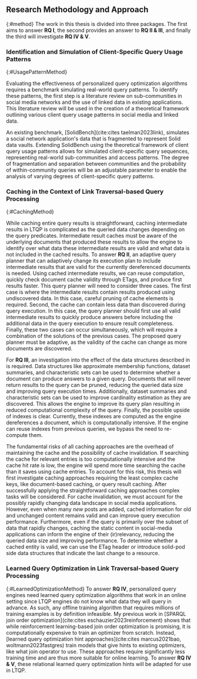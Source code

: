 ## Research Methodology and Approach
{:#method}
The work in this thesis is divided into three packages. The first aims to answer **RQ I**, the second provides an answer to **RQ II & III**, and finally the third will investigate **RQ IV & V**.

### Identification and Simulation of Client-Specific Query Usage Patterns
{:#UsagePatternMethod}

Evaluating the effectiveness of personalized query optimization algorithms requires a benchmark simulating real-world query patterns.
To identify these patterns, the first step is a literature review on sub-communities in social media networks and the use of linked data in existing applications.
This literature review will be used in the creation of a theoretical framework outlining various client query usage patterns in social media and linked data.

An existing benchmark,  [SolidBench](cite:cites taelman2023link), simulates a social network application's data that is fragmented to represent Solid data vaults.
Extending SolidBench using the theoretical framework of client query usage patterns allows for simulated client-specific query sequences, representing real-world sub-communities and access patterns.
The degree of fragmentation and separation between communities and the probability of within-community queries will be an adjustable parameter to enable the analysis of varying degrees of client-specific query patterns.

### Caching in the Context of Link Traversal-based Query Processing
{:#CachingMethod}

While caching entire query results is straightforward, caching intermediate results in LTQP is complicated as the queried data changes depending on the query predicates.
Intermediate result caches must be aware of the underlying documents that produced these results to allow the engine to identify over what data these intermediate results are valid and what data is not included in the cached results.
To answer **RQ II**, an adaptive query planner that can adaptively change its execution plan to include intermediate results that are valid for the currently dereferenced documents is needed.
Using cached intermediate results, we can reuse computation, quickly check document cache validity through ETags, and produce first results faster.
This query planner will need to consider three cases. 
The first case is where the intermediate results contain results produced using undiscovered data. 
In this case, careful pruning of cache elements is required.
Second, the cache can contain less data than discovered during query execution.
In this case, the query planner should first use all valid intermediate results to quickly produce answers before including the additional data in the query execution to ensure result completeness.
Finally, these two cases can occur simultaneously, which will require a combination of the solutions of the previous cases.
The proposed query planner must be adaptive, as the validity of the cache can change as more documents are discovered.


For **RQ III**, an investigation into the effect of the data structures described in [](#AuxillaryDataStructures) is required.
Data structures like approximate membership functions, dataset summaries, and characteristic sets can be used to determine whether a document can produce answers to a given query.
Documents that will never return results to the query can be pruned, reducing the queried data size and improving query execution times.
Additionally, dataset summaries and characteristic sets can be used to improve cardinality estimation as they are discovered.
This allows the engine to improve its query plan resulting in reduced computational complexity of the query.
Finally, the possible upside of indexes is clear.
Currently, these indexes are computed as the engine dereferences a document, which is computationally intensive.
If the engine can reuse indexes from previous queries, we bypass the need to re-compute them.

The fundamental risks of all caching approaches are the overhead of maintaining the cache and the possibility of cache invalidation.
If searching the cache for relevant entries is too computationally intensive and the cache hit rate is low, the engine will spend more time searching the cache than it saves using cache entries.
To account for this risk, this thesis will first investigate caching approaches requiring the least complex cache keys, like document-based caching, or query result caching.
After successfully applying the straightforward caching approaches complex tasks will be considered.
For cache invalidation, we must account for the possibly rapidly changing data landscape in social media applications. 
However, even when many _new_ posts are added, cached information for old and unchanged content remains valid and can improve query execution performance.
Furthermore, even if the query is primarily over the subset of data that rapidly changes, caching the static content in social-media applications can inform the engine of their (ir)relevancy, reducing the queried data size and improving performance.
To determine whether a cached entity is valid, we can use the ETag header or introduce solid-pod side data structures that indicate the last change to a resource.

### Learned Query Optimization in Link Traversal-based Query Processing
{:#LearnedOptimizationMethod}
To answer **RQ IV**, personalized query engines need learned query optimization algorithms that work in an online setting since LTQP engines do not know what data they will query in advance.
As such, any offline training algorithm that requires millions of training examples is by definition infeasible.
My previous work in [SPARQL join order optimization](cite:cites eschauzier2023reinforcement) shows that while reinforcement learning-based join order optimization is promising, it is computationally expensive to train an optimizer from scratch.
Instead, [learned query optimization hint approaches](cite:cites marcus2021bao, woltmann2023fastgres) train models that give hints to existing optimizers, like what join operator to use.
These approaches require significantly less training time and are thus more suitable for online learning.
To answer **RQ IV & V**, these relational learned query optimization hints will be adapted for use in LTQP.

